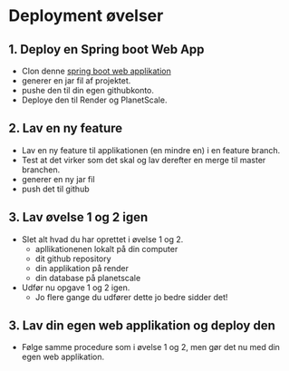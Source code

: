 
<!-- JS use if these pages are used as githubpages. can be deleted if used elsewhere -->
<script src="https://code.jquery.com/jquery-3.2.1.min.js"></script>
<script src="../script.js"></script> 


# Deployment øvelser

## 1. Deploy en Spring boot Web App

* Clon denne [spring boot web applikation]() 
* generer en jar fil af projektet.
* pushe den til  din egen githubkonto.
* Deploye den til Render og PlanetScale.


## 2. Lav en ny feature

* Lav en ny feature til applikationen (en mindre en) i en feature branch.
* Test at det virker som det skal og lav derefter en merge til master branchen. 
* generer en ny jar fil
* push det til github

## 3. Lav øvelse 1 og 2 igen
* Slet alt hvad du har oprettet i øvelse 1 og 2.
	* apllikationenen lokalt på din computer
	* dit github repository
	* din applikation på render
	* din database på planetscale
* Udfør nu opgave 1 og 2 igen. 
	* Jo flere gange du udfører dette jo bedre sidder det!
 
## 3. Lav din egen web applikation og deploy den

* Følge samme procedure som i øvelse 1 og 2, men gør det nu med din egen web applikation. 



